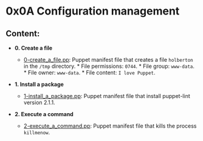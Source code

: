 # 0x0A Configuration management

## Content:
* **0. Create a file**
  * [0-create_a_file.pp](./0-create_a_file.pp): Puppet manifest file that
    creates a file `holberton` in the `/tmp` directory.
        * File permissions: `0744`.
	    * File group: `www-data`.
	            * File owner: `www-data`.
		          * File content: `I love Puppet`.

* **1. Install a package**
  * [1-install_a_package.pp](./1-install_a_package.pp): Puppet manifest file
    that install puppet-lint version 2.1.1.

* **2. Execute a command**
  * [2-execute_a_command.pp](./2-execute_a_command.pp): Puppet manifest file
    that kills the process `killmenow`.